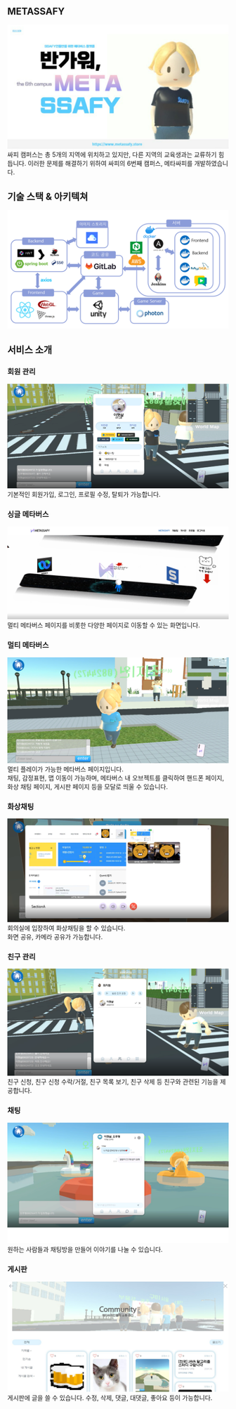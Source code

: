 ## METASSAFY
<img src = "./img/소개.png">
싸피 캠퍼스는 총 5개의 지역에 위치하고 있지만, 다른 지역의 교육생과는 교류하기 힘듭니다. 
이러한 문제를 해결하기 위하여 싸피의 6번째 캠퍼스, 메타싸피를 개발하였습니다. <br>
 
## 기술 스택 & 아키텍쳐
<img src = "./img/아키텍쳐.png">

 
## 서비스 소개 

### 회원 관리
<img src = "./img/프로필.png">
기본적인 회원가입, 로그인, 프로필 수정, 탈퇴가 가능합니다.

### 싱글 메타버스
<img src = "./img/싱글메타버스.png">
멀티 메타버스 페이지를 비롯한 다양한 페이지로 이동할 수 있는 화면입니다. 

### 멀티 메타버스
<img src = "./img/메타버스기본.png">
멀티 플레이가 가능한 메타버스 페이지입니다. <br>
채팅, 감정표현, 맵 이동이 가능하며,  메타버스 내 오브젝트를 클릭하여 핸드폰 페이지, 화상 채팅 페이지, 게시판 페이지 등을 모달로 띄울 수 있습니다. 

### 화상채팅
<img src = "./img/화상채팅.png">
회의실에 입장하여 화상채팅을 할 수 있습니다.
<br> 화면 공유, 카메라 공유가 가능합니다.

### 친구 관리
<img src = "./img/친구신청.png">
친구 신청, 친구 신청 수락/거절, 친구 목록 보기, 친구 삭제 등
친구와 관련된 기능을 제공합니다.

### 채팅
<img src = "./img/채팅.png">
원하는 사람들과 채팅방을 만들어 이야기를 나눌 수 있습니다.

### 게시판
<img src = "./img/게시판.png">
게시판에 글을 쓸 수 있습니다. 
수정, 삭제, 댓글, 대댓글, 좋아요 등이 가능합니다. 
